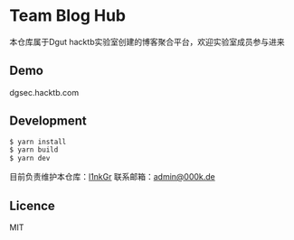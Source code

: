 # Team Blog Hub
本仓库属于Dgut hacktb实验室创建的博客聚合平台，欢迎实验室成员参与进来
## Demo
dgsec.hacktb.com

## Development
```bash
$ yarn install
$ yarn build
$ yarn dev
```

目前负责维护本仓库：[l1nkGr](https://github.com/00ye)
联系邮箱：admin@000k.de
## Licence
MIT